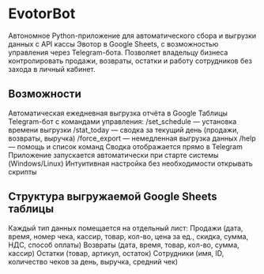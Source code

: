 # EvotorBot
Автономное Python-приложение для автоматического сбора и выгрузки данных с API кассы Эвотор в Google Sheets, с возможностью управления через Telegram-бота. Позволяет владельцу бизнеса контролировать продажи, возвраты, остатки и работу сотрудников без захода в личный кабинет.

## Возможности
Автоматическая ежедневная выгрузка отчёта в Google Таблицы
Telegram-бот с командами управления:
	/set_schedule — установка времени выгрузки
        /stat_today — сводка за текущий день (продажи, возвраты, выручка)
        /force_export — немедленная выгрузка данных
        /help — помощь и список команд
Сводка отображается прямо в Telegram
Приложение запускается автоматически при старте системы (Windows/Linux)
Интуитивная настройка без необходимости открывать скрипты
	
## Структура выгружаемой Google Sheets таблицы
Каждый тип данных помещается на отдельный лист:
	Продажи	(дата, время, номер чека, кассир, товар, кол-во, цена за ед., скидка, сумма, НДС, способ оплаты)
	Возвраты (дата, время, товар, кол-во, сумма, кассир)
	Остатки	(товар, артикул, остаток)
	Сотрудники (имя, ID, количество чеков за день, выручка, средний чек)
